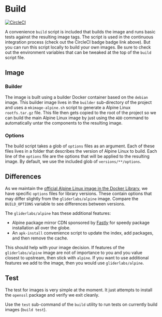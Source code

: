 # Build

[![CircleCI](https://img.shields.io/circleci/project/gliderlabs/docker-alpine/release.svg)](https://circleci.com/gh/gliderlabs/docker-alpine)

A convenience `build` script is included that builds the image and runs basic tests against the resulting image tags. The script is used in the continuous integration process (check out the CircleCI badge badge link above). But you can run this script locally to build your own images. Be sure to check out the environment variables that can be tweaked at the top of the `build` script file.

## Image

### Builder

The image is built using a builder Docker container based on the `debian` image. This builder image lives in the `builder` sub-directory of the project and uses a `mkimage-alpine.sh` script to generate a Alpine Linux `rootfs.tar.gz` file. This file then gets copied to the root of the project so we can build the main Alpine Linux image by just using the `ADD` command to automatically untar the components to the resulting image.

### Options

The build script takes a glob of `options` files as an argument. Each of these files lives in a folder that describes the version of Alpine Linux to build. Each line of the `options` file are the options that will be applied to the resulting image. By default, we use the included glob of `versions/**/options`.

## Differences

As we maintain the [official Alpine Linux image in the Docker Library][library], we have specific `options` files for library versions. These contain options that may differ slightly from the `gliderlabs/alpine` image. Compare the `BUILD_OPTIONS` variable to see differences between versions.

The `gliderlabs/alpine` has these additional features:

* Alpine package mirror CDN sponsored by [Fastly][fastly] for speedy package installation all over the globe.
* An `apk-install` convenience script to update the index, add packages, and then remove the cache.

This should help with your image decision. If features of the `gliderlabs/alpine` image are not of importance to you and you value closest to upstream, then stick with `alpine`. If you want to use additional features we add to the image, then you would use `gliderlabs/alpine`.

## Test

The test for images is very simple at the moment. It just attempts to install the `openssl` package and verify we exit cleanly.

Use the `test` sub-command of the `build` utility to run tests on currently build images (`build test`).

[library]: https://github.com/docker-library/official-images/blob/master/library/alpine
[fastly]: https://www.fastly.com/
